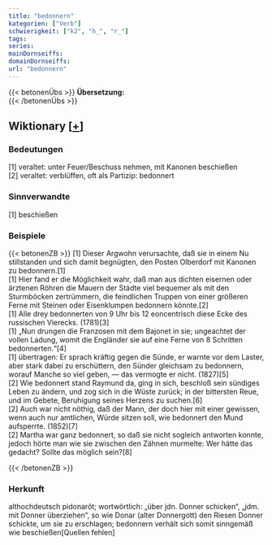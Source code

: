 ```yaml
---
title: "bedonnern"
kategorien: ["Verb"]
schwierigkeit: ["k2", "h_", "r_"]
tags:
series:
mainDornseiffs:
domainDornseiffs:
url: "bedonnern"
---
```


{{< betonenÜbs >}}
**Übersetzung:**  
{{< /betonenÜbs >}}

## Wiktionary [[+](https://de.wiktionary.org/wiki/bedonnern)]

### Bedeutungen
[1] veraltet: unter Feuer/Beschuss nehmen, mit Kanonen beschießen  
[2] veraltet: verblüffen, oft als Partizip: bedonnert  

### Sinnverwandte
[1] beschießen  

### Beispiele
{{< betonenZB >}}
[1] Dieser Argwohn verursachte, daß sie in einem Nu stillstanden und sich damit begnügten, den Posten Olberdorf mit Kanonen zu bedonnern.[1]  
[1] Hier fand er die Möglichkeit wahr, daß man aus dichten eisernen oder ärztenen Röhren die Mauern der Städte viel bequemer als mit den Sturmböcken zertrümmern, die feindlichen Truppen von einer größeren Ferne mit Steinen oder Eisenklumpen bedonnern könnte.[2]  
[1] Alle drey bedonnerten von 9 Uhr bis 12 eoncentrisch diese Ecke des russischen Vierecks. (1781)[3]  
[1] „Nun drungen die Franzosen mit dem Bajonet in sie; ungeachtet der vollen Ladung, womit die Engländer sie auf eine Ferne von 8 Schritten bedonnerten.“[4]  
[1] übertragen: Er sprach kräftig gegen die Sünde, er warnte vor dem Laster, aber stark dabei zu erschüttern, den Sünder gleichsam zu bedonnern, worauf Manche so viel geben, — das vermogte er nicht. (1827)[5]  
[2] Wie bedonnert stand Raymund da, ging in sich, beschloß sein sündiges Leben zu ändern, und zog sich in die Wüste zurück; in der bittersten Reue, und im Gebete, Beruhigung seines Herzens zu suchen.[6]  
[2] Auch war nicht nöthig, daß der Mann, der doch hier mit einer gewissen, wenn auch nur amtlichen, Würde sitzen soll, wie bedonnert den Mund aufsperrte. (1852)[7]  
[2] Martha war ganz bedonnert, so daß sie nicht sogleich antworten konnte, jedoch hörte man wie sie zwischen den Zähnen murmelte: Wer hätte das gedacht? Sollte das möglich sein?[8]  

{{< /betonenZB >}}
### Herkunft
althochdeutsch pidonarôt; wortwörtlich: „über jdn. Donner schicken“, „jdm. mit Donner überziehen“, so wie Donar (alter Donnergott) den Riesen Donner schickte, um sie zu erschlagen; bedonnern verhält sich somit sinngemäß wie beschießen[Quellen fehlen]  


